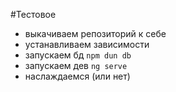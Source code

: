 #Тестовое

- выкачиваем репозиторий к себе
- устанавливаем зависимости
- запускаем бд `npm dun db`
- запускаем дев `ng serve`
- наслаждаемся (или нет)
